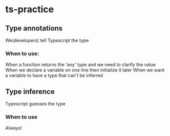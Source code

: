 # ts-practice

## Type annotations

We(developers) tell Typescript the type

### When to use:

When a function returns the 'any' type and we need to clarify the value
When we declare a variable on one line then initialize it later
When we want a variable to have a type that can't be inferred

## Type inference

Typescript guesses the type

### When to use

Always!
